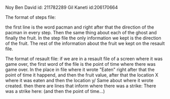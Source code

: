 Noy Ben David
id: 211782289
Gil Kaneti
id:206170664

The format of steps file:

the first line is the word pacman and right after that the direction of the pacman in every step.
Then the same thing about each of the ghost and finally the fruit.
In the step file the only information we kept is the direction of the fruit.
The rest of the information about the fruit we kept on the resault file.

The format of resault file:
if we are in a resault file of a screen where it was game over, the first word of the file is the point of time where there was game over.
In the place in file where it wrote "Eaten" right after that the point of time it happend,  and then the fruit value, after that the location X where it was eaten and then the location y/
Same about where it wrote created.
then there are lines that inform where there was a strike:
There was a strike here: (and then the point of time...)

